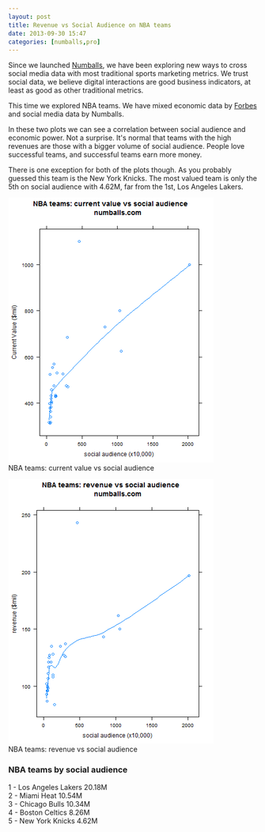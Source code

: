 ```yaml
---
layout: post
title: Revenue vs Social Audience on NBA teams
date: 2013-09-30 15:47  
categories: [numballs,pro]
---
```

Since we launched [Numballs](http://numballs.com), we have been exploring new ways to cross social media data with most traditional sports marketing metrics. We trust social data, we believe digital interactions are good business indicators, at least as good as other traditional metrics.

This time we explored NBA teams. We have mixed economic data by [Forbes](http://www.forbes.com/nba-valuations/list/) and social media data by Numballs.

In these two plots we can see a correlation between social audience and economic power. Not a surprise. It's normal that teams with the high revenues are those with a bigger volume of social audience. People love successful teams, and successful teams earn more money.

There is one exception for both of the plots though. As you probably guessed this team is the New York Knicks. The most valued team is only the 5th on social audience with 4.62M, far from the 1st, Los Angeles Lakers.  

![% NBA teams: current value vs social audience](/img/201309_social_vs_value.png)  
NBA teams: current value vs social audience

![NBA teams: revenue vs social audience](/img/201309_social_vs_revenue.png)  
NBA teams: revenue vs social audience

### NBA teams by social audience
1 - Los Angeles Lakers  		20.18M  
2 - Miami Heat 					10.54M  
3 - Chicago Bulls 				10.34M  
4 - Boston Celtics 				 8.26M  
5 - New York Knicks 			 4.62M  
